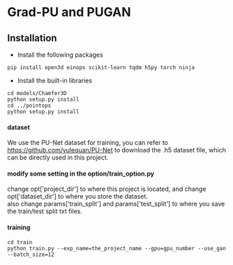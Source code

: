 # Grad-PU and PUGAN

## Installation

* Install the following packages

```
pip install open3d einops scikit-learn tqdm h5py torch ninja
```

* Install the built-in libraries

```
cd models/Chamfer3D
python setup.py install
cd ../pointops
python setup.py install
```

#### dataset
We use the PU-Net dataset for training, you can refer to https://github.com/yulequan/PU-Net to download the .h5 dataset file, which can be directly used in this project.
#### modify some setting in the option/train_option.py
change opt['project_dir'] to where this project is located, and change opt['dataset_dir'] to where you store the dataset.
<br/>
also change params['train_split'] and params['test_split'] to where you save the train/test split txt files.
#### training
```
cd train
python train.py --exp_name=the_project_name --gpu=gpu_number --use_gan --batch_size=12
```

